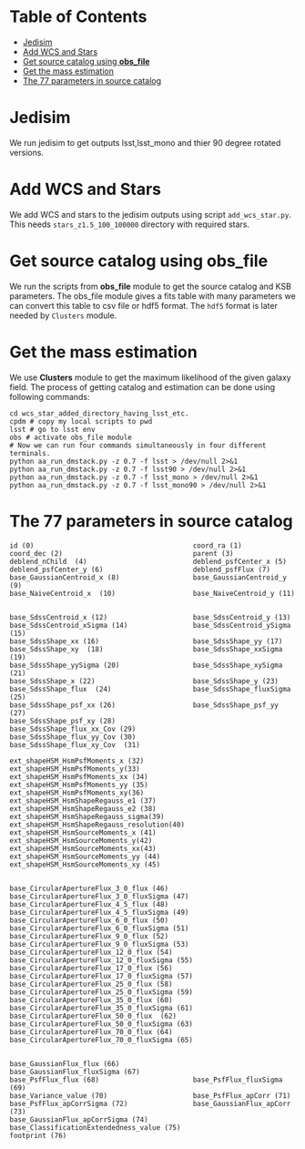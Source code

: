   Table of Contents
  =================
  * [Jedisim](#jedisim)
  * [Add WCS and Stars](#add-wcs-and-stars)
  * [Get source catalog using <strong>obs_file</strong>](#get-source-catalog-using-obs_file)
  * [Get the mass estimation](#get-the-mass-estimation)
  * [The 77 parameters in source catalog](#the-77-parameters-in-source-catalog)

# Jedisim
We run jedisim to get outputs lsst,lsst\_mono and thier 90 degree rotated versions.

# Add WCS and Stars
We add WCS and stars to the jedisim outputs using script `add_wcs_star.py`.
This needs `stars_z1.5_100_100000` directory with required stars.

# Get source catalog using **obs\_file**
We run the scripts from  **obs\_file** module to get the source catalog and KSB parameters.
The obs_file module gives a fits table with many parameters we can convert this table to csv file 
or hdf5 format. The `hdf5` format is later needed by `Clusters` module.

# Get the mass estimation
We use **Clusters** module to get the maximum likelihood of the given galaxy field.
The process of getting catalog and estimation can be done using following commands:
```
cd wcs_star_added_directory_having_lsst_etc.
cpdm # copy my local scripts to pwd
lsst # go to lsst env
obs # activate obs_file module
# Now we can run four commands simultaneously in four different terminals.
python aa_run_dmstack.py -z 0.7 -f lsst > /dev/null 2>&1 
python aa_run_dmstack.py -z 0.7 -f lsst90 > /dev/null 2>&1
python aa_run_dmstack.py -z 0.7 -f lsst_mono > /dev/null 2>&1
python aa_run_dmstack.py -z 0.7 -f lsst_mono90 > /dev/null 2>&1
```

# The 77 parameters in source catalog
```   
id (0)                                       coord_ra (1)
coord_dec (2)                                parent (3)                                   
deblend_nChild  (4)                          deblend_psfCenter_x (5)
deblend_psfCenter_y (6)                      deblend_psfFlux (7)                          
base_GaussianCentroid_x (8)                  base_GaussianCentroid_y (9)                  
base_NaiveCentroid_x  (10)                   base_NaiveCentroid_y (11)


base_SdssCentroid_x (12)                     base_SdssCentroid_y (13)
base_SdssCentroid_xSigma (14)                base_SdssCentroid_ySigma (15)
base_SdssShape_xx (16)                       base_SdssShape_yy (17)
base_SdssShape_xy  (18)                      base_SdssShape_xxSigma (19)
base_SdssShape_yySigma (20)                  base_SdssShape_xySigma (21)
base_SdssShape_x (22)                        base_SdssShape_y (23)
base_SdssShape_flux  (24)                    base_SdssShape_fluxSigma (25)
base_SdssShape_psf_xx (26)                   base_SdssShape_psf_yy (27)
base_SdssShape_psf_xy (28)                   base_SdssShape_flux_xx_Cov (29)
base_SdssShape_flux_yy_Cov (30)              base_SdssShape_flux_xy_Cov  (31)             

ext_shapeHSM_HsmPsfMoments_x (32)            ext_shapeHSM_HsmPsfMoments_y(33)           
ext_shapeHSM_HsmPsfMoments_xx (34)           ext_shapeHSM_HsmPsfMoments_yy (35)
ext_shapeHSM_HsmPsfMoments_xy(36)            ext_shapeHSM_HsmShapeRegauss_e1 (37)        
ext_shapeHSM_HsmShapeRegauss_e2 (38)         ext_shapeHSM_HsmShapeRegauss_sigma(39)     
ext_shapeHSM_HsmShapeRegauss_resolution(40)  ext_shapeHSM_HsmSourceMoments_x (41)
ext_shapeHSM_HsmSourceMoments_y(42)          ext_shapeHSM_HsmSourceMoments_xx(43)        
ext_shapeHSM_HsmSourceMoments_yy (44)        ext_shapeHSM_HsmSourceMoments_xy (45)          


base_CircularApertureFlux_3_0_flux (46)      base_CircularApertureFlux_3_0_fluxSigma (47) 
base_CircularApertureFlux_4_5_flux (48)      base_CircularApertureFlux_4_5_fluxSigma (49) 
base_CircularApertureFlux_6_0_flux (50)      base_CircularApertureFlux_6_0_fluxSigma (51)
base_CircularApertureFlux_9_0_flux (52)      base_CircularApertureFlux_9_0_fluxSigma (53)
base_CircularApertureFlux_12_0_flux (54)     base_CircularApertureFlux_12_0_fluxSigma (55)
base_CircularApertureFlux_17_0_flux (56)     base_CircularApertureFlux_17_0_fluxSigma (57)
base_CircularApertureFlux_25_0_flux (58)     base_CircularApertureFlux_25_0_fluxSigma (59) 
base_CircularApertureFlux_35_0_flux (60)     base_CircularApertureFlux_35_0_fluxSigma (61)
base_CircularApertureFlux_50_0_flux  (62)    base_CircularApertureFlux_50_0_fluxSigma (63)
base_CircularApertureFlux_70_0_flux (64)     base_CircularApertureFlux_70_0_fluxSigma (65)


base_GaussianFlux_flux (66)                  base_GaussianFlux_fluxSigma (67)
base_PsfFlux_flux (68)                       base_PsfFlux_fluxSigma (69)
base_Variance_value (70)                     base_PsfFlux_apCorr (71)
base_PsfFlux_apCorrSigma (72)                base_GaussianFlux_apCorr (73)
base_GaussianFlux_apCorrSigma (74)           base_ClassificationExtendedness_value (75)
footprint (76)
```
